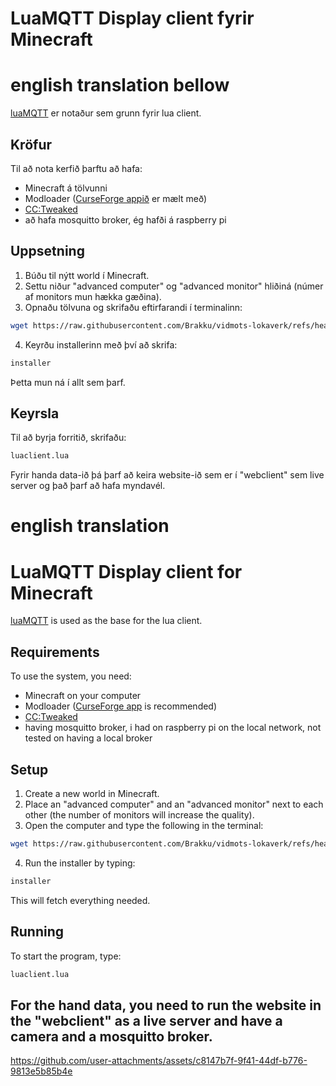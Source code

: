 # LuaMQTT Display client fyrir Minecraft

# english translation bellow

[luaMQTT](https://github.com/WhyKickAmooCow/luamqtt-computercraft) er notaður sem grunn fyrir lua client.


## Kröfur
Til að nota kerfið þarftu að hafa:
- Minecraft á tölvunni
- Modloader ([CurseForge appið](https://www.curseforge.com/download/app) er mælt með)
- [CC:Tweaked](https://www.curseforge.com/minecraft/mc-mods/cc-tweaked)
- að hafa mosquitto broker, ég hafði á raspberry pi

## Uppsetning
1. Búðu til nýtt world í Minecraft.
2. Settu niður "advanced computer" og "advanced monitor" hliðiná (númer af monitors mun hækka gæðina).
3. Opnaðu tölvuna og skrifaðu eftirfarandi í terminalinn:
```sh
wget https://raw.githubusercontent.com/Brakku/vidmots-lokaverk/refs/heads/main/installer.lua installer.lua
```
4. Keyrðu installerinn með því að skrifa:
```sh
installer
```
Þetta mun ná í allt sem þarf.

## Keyrsla
Til að byrja forritið, skrifaðu:
```sh
luaclient.lua
```

Fyrir handa data-ið þá þarf að keira website-ið sem er í "webclient" sem live server og það þarf að hafa myndavél.

# english translation

# LuaMQTT Display client for Minecraft

[luaMQTT](https://github.com/WhyKickAmooCow/luamqtt-computercraft) is used as the base for the lua client.


## Requirements
To use the system, you need:
- Minecraft on your computer
- Modloader ([CurseForge app](https://www.curseforge.com/download/app) is recommended)
- [CC:Tweaked](https://www.curseforge.com/minecraft/mc-mods/cc-tweaked)
- having mosquitto broker, i had on raspberry pi on the local network, not tested on having a local broker

## Setup
1. Create a new world in Minecraft.
2. Place an "advanced computer" and an "advanced monitor" next to each other (the number of monitors will increase the quality).
3. Open the computer and type the following in the terminal:
```sh
wget https://raw.githubusercontent.com/Brakku/vidmots-lokaverk/refs/heads/main/installer.lua installer.lua
```
4. Run the installer by typing:
```sh
installer
```
This will fetch everything needed.

## Running
To start the program, type:
```sh
luaclient.lua
```


## For the hand data, you need to run the website in the "webclient" as a live server and have a camera and a mosquitto broker.



https://github.com/user-attachments/assets/c8147b7f-9f41-44df-b776-9813e5b85b4e

